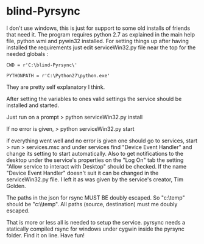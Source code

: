 blind-Pyrsync
=============


I don't use windows, this is just for support to some old installs of friends that need it. The program requires python 2.7 as explained in the main help file, python wmi and pywin32 installed. 
For setting things up after having installed the requirements just edit serviceWin32.py file near the top for the needed globals :

```
CWD = r'C:\blind-Pyrsync\'

PYTHONPATH = r'C:\Python27\python.exe'
```

They are pretty self explanatory I think.

After setting the variables to ones valid settings the service should be installed and started. 

Just run on a prompt > python serviceWin32.py install

If no error is given, > python serviceWin32.py start

if everything went well and no error is given one should go to services, start > run > services.msc and under services find "Device Event Handler" and change its setting to start automatically. Also to get notifications to the desktop under the service's properties on the "Log On" tab the setting "Allow service to interact with Desktop" should be checked. If the name "Device Event Handler" doesn't suit it can be changed in the serviceWin32.py file. I left it as was given by the service's creator, Tim Golden.

The paths in the json for rsync MUST BE doubly escaped. So "c:\temp" should be "c:\\\temp". All paths (source, destination) must me doubly escaped. 

That is more or less all is needed to setup the service. pyrsync needs a statically compiled rsync for windows under cygwin inside the pyrsync folder. Find it on line. Have fun!
